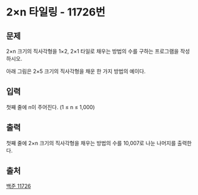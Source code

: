 <h1> 2×n 타일링 - 11726번</h1>

<h2>문제</h2>

2×n 크기의 직사각형을 1×2, 2×1 타일로 채우는 방법의 수를 구하는 프로그램을 작성하시오.

아래 그림은 2×5 크기의 직사각형을 채운 한 가지 방법의 예이다.



<h2>입력</h2>

첫째 줄에 n이 주어진다. (1 ≤ n ≤ 1,000)

<h2>출력</h2>

첫째 줄에 2×n 크기의 직사각형을 채우는 방법의 수를 10,007로 나눈 나머지를 출력한다.

<h2>출처</h2>

[백준 11726](https://www.acmicpc.net/problem/11726)
